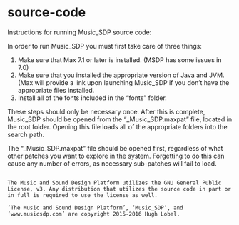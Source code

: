 # source-code

Instructions for running Music_SDP source code:

In order to run Music_SDP you must first take care of three things:

1. Make sure that Max 7.1 or later is installed. (MSDP has some issues in 7.0)
2. Make sure that you installed the appropriate version of Java and JVM. (Max will provide a link upon launching Music_SDP if you don’t have the appropriate files installed.
3. Install all of the fonts included in the “fonts” folder.

These steps should only be necessary once. After this is complete, Music_SDP should be opened from the “_Music_SDP.maxpat” file, located in the root folder. Opening this file loads all of the appropriate folders into the search path. 

The “_Music_SDP.maxpat” file should be opened first, regardless of what other patches you want to explore in the system. Forgetting to do this can cause any number of errors, as necessary sub-patches will fail to load.

~~~

The Music and Sound Design Platform utilizes the GNU General Public License, v3. Any distribution that utilizes the source code in part or in full is required to use the license as well.
 
‘The Music and Sound Design Platform’, ‘Music_SDP’, and ‘www.musicsdp.com’ are copyright 2015-2016 Hugh Lobel.
